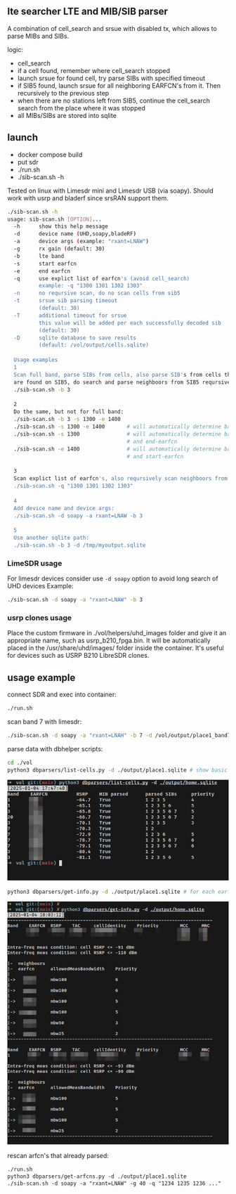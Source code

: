 ## lte searcher LTE and MIB/SIB parser

A combination of cell_search and srsue with disabled tx, which allows to parse MIBs and SIBs.

logic:
- cell_search
- if a cell found, remember where cell_search stopped
- launch srsue for found cell, try parse SIBs with specified timeout
- if SIB5 found, launch srsue for all neighboring EARFCN's from it. Then recursively to the previous step
- when there are no stations left from SIB5, continue the cell_search search from the place where it was stopped
- all MIBs/SIBs are stored into sqlite

## launch

- docker compose build
- put sdr
- ./run.sh
- ./sib-scan.sh -h

Tested on linux with Limesdr mini and Limesdr USB (via soapy). Should work with usrp and bladerf since srsRAN support them.

```bash
./sib-scan.sh -h
usage: sib-scan.sh [OPTION]...
  -h      show this help message
  -d      device name (UHD,soapy,bladeRF)
  -a      device args (example: "rxant=LNAW")
  -g      rx gain (default: 30)
  -b      lte band
  -s      start earfcn
  -e      end earfcn
  -q      use explict list of earfcn's (avoid cell_search)
          example: -q "1300 1301 1302 1303"
  -n      no reqursive scan, do no scan cells from sib5
  -t      srsue sib parsing timeout
          (default: 30)
  -T      additional timeout for srsue
          this value will be added per each successfully decoded sib
          (default: 30)
  -D      sqlite database to save results
          (default: /vol/output/cells.sqlite)

  Usage examples
  1
  Scan full band, parse SIBs from cells, also parse SIB's from cells that
  are found on SIB5, do search and parse neighboors from SIB5 reqursively:
  ./sib-scan.sh -b 3

  2
  Do the same, but not for full band:
  ./sib-scan.sh -b 3 -s 1300 -e 1400
  ./sib-scan.sh -s 1300 -e 1400       # will automatically determine band
  ./sib-scan.sh -s 1300               # will automatically determine band
                                      # and end-earfcn
  ./sib-scan.sh -e 1400               # will automatically determine band
                                      # and start-earfcn

  3
  Scan explict list of earfcn's, also reqursively scan neighboors from SIB5:
  ./sib-scan.sh -q "1300 1301 1302 1303"

  4
  Add device name and device args:
  ./sib-scan.sh -d soapy -a rxant=LNAW -b 3

  5
  Use another sqlite path:
  ./sib-scan.sh -b 3 -d /tmp/myoutput.sqlite
```

### LimeSDR usage

For limesdr devices consider use `-d soapy` option to avoid long search of UHD devices
Example:
```bash
./sib-scan.sh -d soapy -a "rxant=LNAW" -b 3
```

### usrp clones usage

Place the custom firmware in ./vol/helpers/uhd_images folder and give it an appropriate name, such as usrp_b210_fpga.bin. It will be automatically placed in the /usr/share/uhd/images/ folder inside the container. It's useful for devices such as USRP B210 LibreSDR clones.


## usage example

connect SDR and exec into container:
```bash
./run.sh
```

scan band 7 with limesdr:
```bash
./sib-scan.sh -d soapy -a "rxant=LNAH" -b 7 -d /vol/output/place1_band7.sqlite
```

parse data with dbhelper scripts:
```bash
cd ./vol
python3 dbparsers/list-cells.py -d ./output/place1.sqlite # show basic info for all scanned earfcn's
```
![cell basic info](./doc/1.png)

```bash
python3 dbparsers/get-info.py -d ./output/place1.sqlite # for each earfcn show SIB3/SIB5 info
```
![cell basic info](./doc/2.png)

rescan arfcn's that already parsed:
```
./run.sh
python3 dbparsers/get-arfcns.py -d ./output/place1.sqlite
./sib-scan.sh -d soapy -a "rxant=LNAW" -g 40 -q "1234 1235 1236 ..."
```

